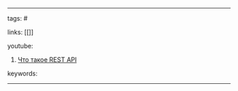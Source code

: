 ____

tags: #

links: [[]]

youtube: 
1. [Что такое REST API](https://www.youtube.com/watch?v=J4Fy6lmLBr0)

keywords:

_____

